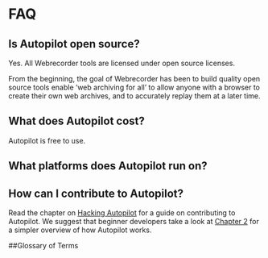# FAQ
## Is Autopilot open source?

Yes. All Webrecorder tools are licensed under open source licenses.

From the beginning, the goal of Webrecorder has been to build quality open source tools enable ‘web archiving for all’ to allow anyone with a browser to create their own web archives, and to accurately replay them at a later time.

## What does Autopilot cost?

Autopilot is free to use.

## What platforms does Autopilot run on?



## How can I contribute to Autopilot?

Read the chapter on [Hacking Autopilot](./chapter3.md) for a guide on contributing to Autopilot. We suggest that beginner developers take a look at [Chapter 2](./chapter2.md) for a simpler overview of how Autopilot works.

##Glossary of Terms


